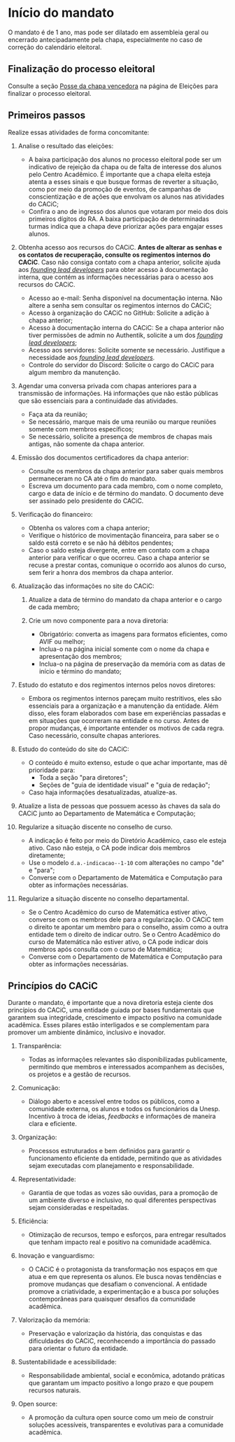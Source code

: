 # Início do mandato

O mandato é de 1 ano, mas pode ser dilatado em assembleia geral ou encerrado antecipadamente pela chapa, especialmente no caso de correção do calendário eleitoral.

## Finalização do processo eleitoral

Consulte a seção [Posse da chapa vencedora](../Eleições.mdx#8-posse-da-chapa-vencedora) na página de Eleições para finalizar o processo eleitoral.

## Primeiros passos

Realize essas atividades de forma concomitante:

1. Analise o resultado das eleições:

   - A baixa participação dos alunos no processo eleitoral pode ser um indicativo de rejeição da chapa ou de falta de interesse dos alunos pelo Centro Acadêmico. É importante que a chapa eleita esteja atenta a esses sinais e que busque formas de reverter a situação, como por meio da promoção de eventos, de campanhas de conscientização e de ações que envolvam os alunos nas atividades do CACiC;
   - Confira o ano de ingresso dos alunos que votaram por meio dos dois primeiros dígitos do RA. A baixa participação de determinadas turmas indica que a chapa deve priorizar ações para engajar esses alunos.

1. Obtenha acesso aos recursos do CACiC. **Antes de alterar as senhas e os contatos de recuperação, consulte os regimentos internos do CACiC**. Caso não consiga contato com a chapa anterior, solicite ajuda aos [_founding lead developers_](https://docs.fctapp.cacic.dev.br/Geral/Especifica%C3%A7%C3%B5es%20gerais/Auditing#founding-lead-developers) para obter acesso à documentação interna, que contém as informações necessárias para o acesso aos recursos do CACiC.

   - Acesso ao e-mail: Senha disponível na documentação interna. Não altere a senha sem consultar os regimentos internos do CACiC;
   - Acesso à organização do CACiC no GitHub: Solicite a adição à chapa anterior;
   - Acesso à documentação interna do CACiC: Se a chapa anterior não tiver permissões de admin no Authentik, solicite a um dos [_founding lead developers_](https://docs.fctapp.cacic.dev.br/Geral/Especifica%C3%A7%C3%B5es%20gerais/Auditing#founding-lead-developers);
   - Acesso aos servidores: Solicite somente se necessário. Justifique a necessidade aos [_founding lead developers_](https://docs.fctapp.cacic.dev.br/Geral/Especifica%C3%A7%C3%B5es%20gerais/Auditing#founding-lead-developers).
   - Controle do servidor do Discord: Solicite o cargo do CACiC para algum membro da manutenção.

1. Agendar uma conversa privada com chapas anteriores para a transmissão de informações. Há informações que não estão públicas que são essenciais para a continuidade das atividades.

   - Faça ata da reunião;
   - Se necessário, marque mais de uma reunião ou marque reuniões somente com membros específicos;
   - Se necessário, solicite a presença de membros de chapas mais antigas, não somente da chapa anterior.

1. Emissão dos documentos certificadores da chapa anterior:

   - Consulte os membros da chapa anterior para saber quais membros permaneceram no CA até o fim do mandato.
   - Escreva um documento para cada membro, com o nome completo, cargo e data de início e de término do mandato. O documento deve ser assinado pelo presidente do CACiC.

1. Verificação do financeiro:

   - Obtenha os valores com a chapa anterior;
   - Verifique o histórico de movimentação financeira, para saber se o saldo está correto e se não há débitos pendentes;
   - Caso o saldo esteja divergente, entre em contato com a chapa anterior para verificar o que ocorreu. Caso a chapa anterior se recuse a prestar contas, comunique o ocorrido aos alunos do curso, sem ferir a honra dos membros da chapa anterior.

1. Atualização das informações no site do CACiC:

   1. Atualize a data de término do mandato da chapa anterior e o cargo de cada membro;
   1. Crie um novo componente para a nova diretoria:

      - Obrigatório: converta as imagens para formatos eficientes, como AVIF ou melhor;
      - Inclua-o na página inicial somente com o nome da chapa e apresentação dos membros;
      - Inclua-o na página de preservação da memória com as datas de início e término do mandato;

1. Estudo do estatuto e dos regimentos internos pelos novos diretores:

   - Embora os regimentos internos pareçam muito restritivos, eles são essenciais para a organização e a manutenção da entidade. Além disso, eles foram elaborados com base em experiências passadas e em situações que ocorreram na entidade e no curso. Antes de propor mudanças, é importante entender os motivos de cada regra. Caso necessário, consulte chapas anteriores.

1. Estudo do conteúdo do site do CACiC:

   - O conteúdo é muito extenso, estude o que achar importante, mas dê prioridade para:
     - Toda a seção "para diretores";
     - Seções de "guia de identidade visual" e "guia de redação";
   - Caso haja informações desatualizadas, atualize-as.

1. Atualize a lista de pessoas que possuem acesso às chaves da sala do CACiC junto ao Departamento de Matemática e Computação;

1. Regularize a situação discente no conselho de curso.

   - A indicação é feito por meio do Diretório Acadêmico, caso ele esteja ativo. Caso não esteja, o CA pode indicar dois membros diretamente;
   - Use o modelo `d.a.-indicacao--1-10` com alterações no campo "de" e "para";
   - Converse com o Departamento de Matemática e Computação para obter as informações necessárias.

1. Regularize a situação discente no conselho departamental.
   - Se o Centro Acadêmico do curso de Matemática estiver ativo, converse com os membros dele para a regularização. O CACiC tem o direito te apontar um membro para o conselho, assim como a outra entidade tem o direito de indicar outro. Se o Centro Acadêmico do curso de Matemática não estiver ativo, o CA pode indicar dois membros após consulta com o curso de Matemática;
   - Converse com o Departamento de Matemática e Computação para obter as informações necessárias.

## Princípios do CACiC

Durante o mandato, é importante que a nova diretoria esteja ciente dos princípios do CACiC, uma entidade guiada por bases fundamentais que garantem sua integridade, crescimento e impacto positivo na comunidade acadêmica. Esses pilares estão interligados e se complementam para promover um ambiente dinâmico, inclusivo e inovador.

1. Transparência:

   - Todas as informações relevantes são disponibilizadas publicamente, permitindo que membros e interessados acompanhem as decisões, os projetos e a gestão de recursos.

1. Comunicação:

   - Diálogo aberto e acessível entre todos os públicos, como a comunidade externa, os alunos e todos os funcionários da Unesp. Incentivo à troca de ideias, _feedbacks_ e informações de maneira clara e eficiente.

1. Organização:

   - Processos estruturados e bem definidos para garantir o funcionamento eficiente da entidade, permitindo que as atividades sejam executadas com planejamento e responsabilidade.

1. Representatividade:

   - Garantia de que todas as vozes são ouvidas, para a promoção de um ambiente diverso e inclusivo, no qual diferentes perspectivas sejam consideradas e respeitadas.

1. Eficiência:

   - Otimização de recursos, tempo e esforços, para entregar resultados que tenham impacto real e positivo na comunidade acadêmica.

1. Inovação e vanguardismo:

   - O CACiC é o protagonista da transformação nos espaços em que atua e em que representa os alunos. Ele busca novas tendências e promove mudanças que desafiam o convencional. A entidade promove a criatividade, a experimentação e a busca por soluções contemporâneas para quaisquer desafios da comunidade acadêmica.

1. Valorização da memória:

   - Preservação e valorização da história, das conquistas e das dificuldades do CACiC, reconhecendo a importância do passado para orientar o futuro da entidade.

1. Sustentabilidade e acessibilidade:

   - Responsabilidade ambiental, social e econômica, adotando práticas que garantam um impacto positivo a longo prazo e que poupem recursos naturais.

1. Open source:

   - A promoção da cultura open source como um meio de construir soluções acessíveis, transparentes e evolutivas para a comunidade acadêmica.
